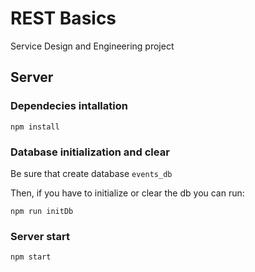 # REST Basics
Service Design and Engineering project

## Server
### Dependecies intallation
```
npm install
```
### Database initialization and clear
Be sure that create database `events_db`

Then, if you have to initialize or clear the db you can run:
```
npm run initDb
```
### Server start
```
npm start
```